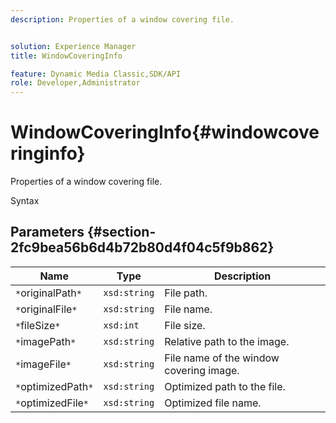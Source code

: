 ```yaml
---
description: Properties of a window covering file.


solution: Experience Manager
title: WindowCoveringInfo

feature: Dynamic Media Classic,SDK/API
role: Developer,Administrator
---
```


# WindowCoveringInfo{#windowcoveringinfo}

Properties of a window covering file.

 Syntax 

## Parameters {#section-2fc9bea56b6d4b72b80d4f04c5f9b862}

|  Name  | Type  | Description  |
|---|---|---|
|  `*`originalPath`*`  | `xsd:string`  | File path.  |
|  `*`originalFile`*`  | `xsd:string`  | File name.  |
|  `*`fileSize`*`  | `xsd:int`  | File size.  |
|  `*`imagePath`*`  | `xsd:string`  | Relative path to the image.  |
|  `*`imageFile`*`  | `xsd:string`  | File name of the window covering image.  |
|  `*`optimizedPath`*`  | `xsd:string`  | Optimized path to the file.  |
|  `*`optimizedFile`*`  | `xsd:string`  | Optimized file name.  |


